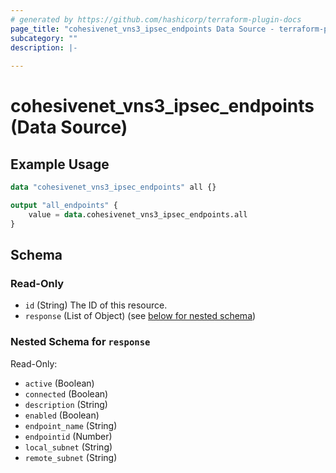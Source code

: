 ```yaml
---
# generated by https://github.com/hashicorp/terraform-plugin-docs
page_title: "cohesivenet_vns3_ipsec_endpoints Data Source - terraform-provider-cohesivenet"
subcategory: ""
description: |-
  
---
```


# cohesivenet_vns3_ipsec_endpoints (Data Source)



## Example Usage

```terraform
data "cohesivenet_vns3_ipsec_endpoints" all {}

output "all_endpoints" {
    value = data.cohesivenet_vns3_ipsec_endpoints.all
}
```

<!-- schema generated by tfplugindocs -->
## Schema

### Read-Only

- `id` (String) The ID of this resource.
- `response` (List of Object) (see [below for nested schema](#nestedatt--response))

<a id="nestedatt--response"></a>
### Nested Schema for `response`

Read-Only:

- `active` (Boolean)
- `connected` (Boolean)
- `description` (String)
- `enabled` (Boolean)
- `endpoint_name` (String)
- `endpointid` (Number)
- `local_subnet` (String)
- `remote_subnet` (String)


